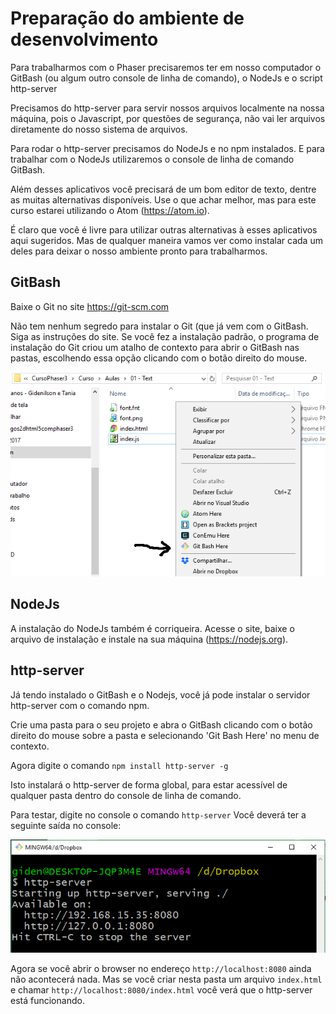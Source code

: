 # Preparação do ambiente de desenvolvimento
Para trabalharmos com o Phaser precisaremos ter em nosso computador o GitBash (ou algum outro console de linha de comando), o NodeJs e o script http-server

Precisamos do http-server para servir nossos arquivos localmente na nossa máquina, pois o Javascript, por questões de segurança, não vai ler arquivos diretamente do nosso sistema de arquivos.

Para rodar o http-server precisamos do NodeJs e no npm instalados. E para trabalhar com o NodeJs utilizaremos o console de linha de comando GitBash.

Além desses aplicativos você precisará de um bom editor de texto, dentre as muitas alternativas disponíveis. Use o que achar melhor, mas para este curso estarei utilizando o Atom (https://atom.io).

É claro que você é livre para utilizar outras alternativas à esses aplicativos aqui sugeridos. Mas de qualquer maneira vamos ver como instalar cada um deles para deixar o nosso ambiente pronto para trabalharmos.

## GitBash
Baixe o Git no site https://git-scm.com

Não tem nenhum segredo para instalar o Git (que já vem com o GitBash. Siga as instruções do site.
Se você fez a instalação padrão, o programa de instalação do Git criou um atalho de contexto para abrir o GitBash nas pastas, escolhendo essa opção clicando com o botão direito do mouse.

![fig 5](resources/img/fig005.png)

## NodeJs
A instalação do NodeJs também é corriqueira. Acesse o site, baixe o arquivo de instalação e instale na sua máquina (https://nodejs.org).

## http-server
Já tendo instalado o GitBash e o Nodejs, você já pode instalar o servidor http-server com o comando npm.

Crie uma pasta para o seu projeto e abra o GitBash clicando com o botão direito do mouse sobre a pasta e selecionando 'Git Bash Here' no menu de contexto.

Agora digite o comando ``npm install http-server -g``

Isto instalará o http-server de forma global, para estar acessível de qualquer pasta dentro do console de linha de comando.

Para testar, digite no console o comando ``http-server``
Você deverá ter a seguinte saída no console:

![fig 6](resources/img/fig006.png)

Agora se você abrir o browser no endereço ``http://localhost:8080`` ainda não acontecerá nada. Mas se você criar nesta pasta um arquivo ``index.html`` e chamar ``http://localhost:8080/index.html`` você verá que o http-server está funcionando.
